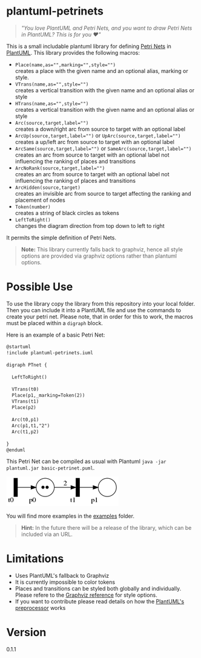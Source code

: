 # plantuml-petrinets

> *"You love PlantUML and Petri Nets, and you want to draw Petri Nets in PlantUML? This is for you :heart:"*

This is a small includable plantuml library for defining [Petri Nets](https://en.wikipedia.org/wiki/Petri_net) in [PlantUML](https://github.com/plantuml).
This library provides the following macros:

* `Place(name,as="",marking="",style="")`  
    creates a place with the given name and an optional alias, marking or style.
* `VTrans(name,as="",style="")`  
    creates a vertical transition with the given name and an optional alias or style
* `HTrans(name,as="",style="")`  
    creates a vertical transition with the given name and an optional alias or style
* `Arc(source,target,label="")`  
    creates a down/right arc from source to target with an optional label
* `ArcUp(source,target,label="")` or `UpArc(source,target,label="")`
    creates a up/left arc from source to target with an optional label
* `ArcSame(source,target,label="")` or `SameArc(source,target,label="")`  
    creates an arc from source to target with an optional label not influencing the ranking of places and transitions
* `ArcNoRank(source,target,label="")`  
    creates an arc from source to target with an optional label not influencing the ranking of places and transitions
* `ArcHidden(source,target)`  
    creates an invisible arc from source to target affecting the ranking and placement of nodes
* `Token(number)`  
    creates a string of black circles as tokens
* `LeftToRight()`  
    changes the diagram direction from top down to left to right

It permits the simple definition of Petri Nets.

> **Note:** This library currently falls back to graphviz, hence all style options are provided via graphviz options rather than plantuml options.

# Possible Use

To use the library copy the library from this repository into your local folder. Then you can include it into a PlantUML file and use the commands to create your petri net. Please note, that in order for this to work, the macros must be placed within a `digraph` block.

Here is an example of a basic Petri Net:

```plantuml
@startuml
!include plantuml-petrinets.iuml

digraph PTnet {

  LeftToRight()

  VTrans(t0)
  Place(p1,_marking=Token(2))
  VTrans(t1)
  Place(p2)

  Arc(t0,p1)
  Arc(p1,t1,"2")
  Arc(t1,p2)

}
@enduml
```

This Petri Net can be compiled as usual with Plantuml `java -jar plantuml.jar basic-petrinet.puml`.

![Basic petri net](examples/basic-petrinet.png)

You will find more examples in the [examples](examples/) folder.

> **Hint:** In the future there will be a release of the library, which can be included via an URL.

# Limitations

* Uses PlantUML's fallback to Graphviz
* It is currently impossible to color tokens
* Places and transitions can be styled both globally and individually. Please refere to the [Graphviz reference](https://graphviz.org/doc/info/attrs.html) for style options.
* If you want to contribute please read details on how the [PlantUML's preprocessor](https://plantuml.com/en/preprocessing) works

# Version

0.1.1
